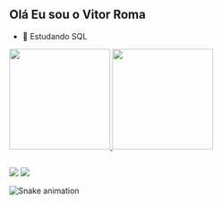 ## Olá Eu sou o Vitor Roma

- 🌱 Estudando SQL

 <div>
  <a href="https://github.com/vitorroma">
  <img height="180em" src="https://github-readme-stats.vercel.app/api?username=vitorroma&show_icons=true&theme=tokyonight&include_all_commits=true&count_private=true"/>
  <img height="180em" src="https://github-readme-stats.vercel.app/api/top-langs/?username=vitoroma&layout=compact&langs_count=7&theme=tokyonight"/>
</div>
  
  ##
  
  <div> 
	<a href="https://www.twitch.tv/vitor_roma" target="_blank"><img src="https://img.shields.io/badge/Twitch-9146FF?style=for-the-badge&logo=twitch&logoColor=white" target="_blank"></a>
  <a href="https://www.linkedin.com/in/vitor-roma-5606a997" target="_blank"><img src="https://img.shields.io/badge/-LinkedIn-%230077B5?style=for-the-badge&logo=linkedin&logoColor=white" target="_blank"></a> 

 ![Snake animation](https://github.com/vitorroma/vitorromaini/blob/output/github-contribution-grid-snake.svg)
    
